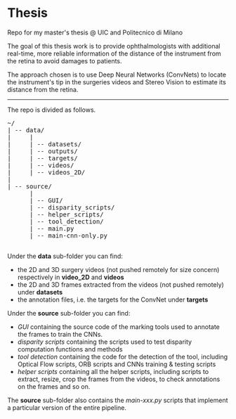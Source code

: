 # Thesis
Repo for my master's thesis @ UIC and Politecnico di Milano

The goal of this thesis work is to provide ophthalmologists with additional real-time, more reliable information of the
distance of the instrument from the retina to avoid damages to patients.

The approach chosen is to use Deep Neural Networks (ConvNets) to locate the instrument's tip in the surgeries videos and
Stereo Vision to estimate its distance from the retina.

***

The repo is divided as follows.
<pre>
~/
| -- data/
|     |
|     | -- datasets/
|     | -- outputs/
|     | -- targets/
|     | -- videos/
|     | -- videos_2D/
|
| -- source/
      |
      | -- GUI/
      | -- disparity_scripts/
      | -- helper_scripts/
      | -- tool_detection/
      | -- main.py
      | -- main-cnn-only.py

</pre>
Under the **data** sub-folder you can find:
- the 2D and 3D surgery videos (not pushed remotely for size concern) respectively in **video_2D** and **videos** 
- the 2D and 3D frames extracted from the videos (not pushed remotely) under **datasets**
- the annotation files, i.e. the targets for the ConvNet under **targets**

Under the **source** sub-folder you can find:
- _GUI_ containing the source code of the marking tools used to annotate the frames to train the CNNs.
- _disparity scripts_ containing the scripts used to test disparity computation functions and methods
- _tool detection_ containing the code for the detection of the tool, including Optical Flow scripts, ORB scripts and 
CNNs training & testing scripts
- _helper scripts_ containing all the helper scripts, including scripts to extract, resize, crop the frames from the videos,
 to check annotations on the frames and so on.

The **source** sub-folder also contains the _main-xxx.py_ scripts that implement a particular version of the entire pipeline.